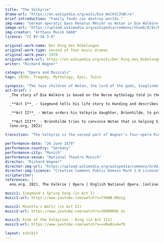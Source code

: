 ```yaml
---
title: "The Valkyrie"
drama-url: "https://en.wikipedia.org/wiki/Die_Walk%C3%BCre"
brief-introduction: "Family feuds can destroy worlds."
img-name: "German operatic bass Renatus Mészár as Wotan in Die Walküre, in 2008"
image-url: "https://upload.wikimedia.org/wikipedia/commons/thumb/8/8c/Renatus_M%C3%A9sz%C3%A1r_as_Wotan_in_Die_Walk%C3%BCre.jpg/1599px-Renatus_M%C3%A9sz%C3%A1r_as_Wotan_in_Die_Walk%C3%BCre.jpg"
img-creator: "Arthaus Musik GmbH"
licence: "CC BY-SA 3.0"

original-work-name: Der Ring des Nibelungen
original-work-type: second of four music dramas
original-work-year: 1939
original-work-url: https://en.wikipedia.org/wiki/Der_Ring_des_Nibelungen
writer: "Richard Wagner"

category: "Opera and Musicals"
tags: 1870s, Tragedy, Mythology, Epic, Twins

synopsis: "The twin children of Wotan, the lord of the gods, Sieglinde and Siegmund, fell in love without knowing it. Later, Siegmund was punished and died by Wotan; A daughter, one of the Valkyries, escaped with the help of Brunheed; Brunheed was punished by Wotan and locked on the mountain."
act-brief: |
  _The story of Die Walküre is based on the Norse mythology told in the Volsunga Saga and the Poetic Edda._  

  _**Act I**_ - Siegmund tells his life story to Hunding and describes his mother’s murder and his separation from his twin sister and 'Wolf', his father. Hunding realises that Siegmund is his enemy. However, in a perfect spring night, they detect that they are brother and sister. Siegmund claims the his father's sword 'Nothung' and Sieglinde as his bride.  

  _**Act II**_ - Wotan orders his Valkyrie daughter, Brünnhilde, to protect Siegmund in the forthcoming fight with Hunding. But Brünnhilde announces to Siegmund that he must die and follow her to Valhalla.  

  _**Act III**_ - Brünnhilde tries to convince Wotan that in helping Siegmund she had been acting in her father’s interests, finally, Wotan agrees and summons Loge to surround her with flames.  
  (eno.org, 2021)

transition: "The Valkyrie is the second part of Wagner’s four-opera Ring saga. These four musicals are masterpieces completed by Wagner in more than two decades. The scripts of the series are written by Wagner himself based on Nordic myths and legends, and the plot is tragic as a whole. \"The Ring Series\" is also a model of Wagner's musical reform. The first Munich performances of Die Walküre were generally hailed as successes by audiences and critics. Let's go back to this first performance of Wagner’s Die Walküre..."

performance-date: "26 June 1870"
performance-country: "Germany"
performance-city: "Munich"
performance-venue: "National Theatre Munich"
director: "Richard Wagner"
directer-img-url: "https://upload.wikimedia.org/wikipedia/commons/d/dd/Richard_Wagner_1861.jpg"
directer-img-licence: "Creative Commons Public Domain Mark 1.0 License"
scriptwriter: 
references: |
  eno.org. 2021. The Valkrie | Opera | English National Opera. [online] Available at: <https://www.eno.org/operas/the-valkyrie/> [Accessed 13 December 2021].

music1: Siegmund's Spring Song (in Act I)
music1-url: https://www.youtube.com/watch?v=TX6WB_RRozg

music2: Musetta's Waltz (in Act II)
music2-url: https://www.youtube.com/watch?v=360M9RXb_Xs

music3: Ride of the Valkyries - Ring (in Act III)
music3-url: https://www.youtube.com/watch?v=xeRwBiu4wfQ

layout: exhibit
---
```

